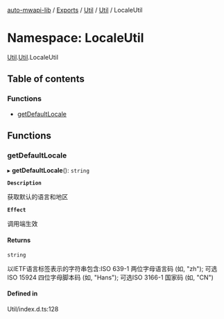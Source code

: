[auto-mwapi-lib](../README.md) / [Exports](../modules.md) / [Util](Util.md) / [Util](Util.Util.md) / LocaleUtil

# Namespace: LocaleUtil

[Util](Util.md).[Util](Util.Util.md).LocaleUtil

## Table of contents

### Functions

- [getDefaultLocale](Util.Util.LocaleUtil.md#getdefaultlocale)

## Functions

### getDefaultLocale

▸ **getDefaultLocale**(): `string`

**`Description`**

获取默认的语言和地区

**`Effect`**

调用端生效

#### Returns

`string`

以IETF语言标签表示的字符串包含:ISO 639-1 两位字母语言码 (如, "zh");
可选ISO 15924 四位字母脚本码 (如, "Hans");
可选ISO 3166-1 国家码 (如, "CN")

#### Defined in

Util/index.d.ts:128
